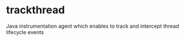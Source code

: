 # trackthread
Java instrumentation agent which enables to track and intercept thread lifecycle events
